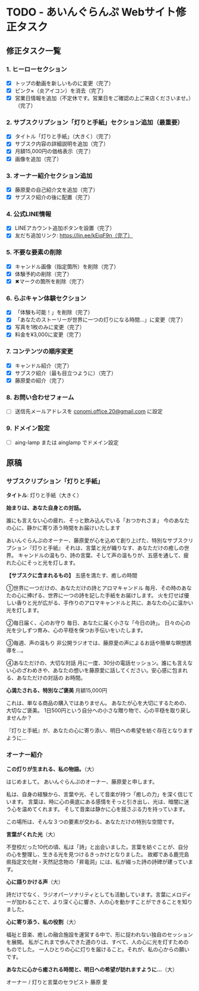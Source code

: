 # TODO - あいんぐらんぷ Webサイト修正タスク

## 修正タスク一覧

### 1. ヒーローセクション
- [x] トップの動画を新しいものに変更（完了）
- [x] ピンク×（炎アイコン）を消去（完了）
- [x] 営業日情報を追加（不定休です。営業日をご確認の上ご来店くださいませ。）（完了）

### 2. サブスクリプション「灯りと手紙」セクション追加（最重要）
- [x] タイトル「灯りと手紙」（大きく）（完了）
- [x] サブスク内容の詳細説明を追加（完了）
- [x] 月額15,000円の価格表示（完了）
- [x] 画像を追加（完了）

### 3. オーナー紹介セクション追加
- [x] 藤原愛の自己紹介文を追加（完了）
- [x] サブスク紹介の後に配置（完了）

### 4. 公式LINE情報
- [x] LINEアカウント追加ボタンを設置（完了）
- [x] 友だち追加リンク: https://lin.ee/kEiqF9n（完了）

### 5. 不要な要素の削除
- [x] キャンドル画像（指定箇所）を削除（完了）
- [x] 体験予約の削除（完了）
- [x] ✖︎マークの箇所を削除（完了）

### 6. らぶキャン体験セクション
- [x] 「体験も可能！」を削除（完了）
- [x] 「あなたのストーリーが世界に一つの灯りになる時間...」に変更（完了）
- [x] 写真を1枚のみに変更（完了）
- [x] 料金を¥3,000に変更（完了）

### 7. コンテンツの順序変更
- [x] キャンドル紹介（完了）
- [x] サブスク紹介（最も目立つように）（完了）
- [x] 藤原愛の紹介（完了）

### 8. お問い合わせフォーム
- [ ] 送信先メールアドレスを conomi.office.20@gmail.com に設定

### 9. ドメイン設定
- [ ] aing-lamp または ainglamp でドメイン設定

## 原稿

### サブスクリプション「灯りと手紙」

**タイトル**: 灯りと手紙（大きく）

**始まりは、あなた自身との対話。**

誰にも言えない心の疲れ、そっと飲み込んでいる「おつかれさま」
今のあなたの心に、静かに寄り添う時間をお届けいたします

あいんぐらんぷのオーナー、藤原愛が心を込めて創り上げた、特別なサブスクリプション『灯りと手紙』
それは、言葉と光が織りなす、あなただけの癒しの世界。
キャンドルの温もり、詩の言葉、そして声の温もりが、五感を通して、疲れた心にそっと光を灯します。

**【サブスクに含まれるもの】**
五感を満たす、癒しの時間

①世界に一つだけの、あなただけの詩とアロマキャンドル
毎月、その時のあなたの心に捧げる、世界に一つの詩を記した手紙をお届けします。
火を灯せば優しい香りと光が広がる、手作りのアロマキャンドルと共に、あなたの心に温かい光を灯します。

②毎日届く、心のお守り
毎日、あなたに届く小さな「今日の詩」。
日々の心の光を少しずつ育み、心の平穏を保つお手伝いをいたします。

③毎週、声の温もり
非公開ラジオでは、藤原愛の声によるお話や簡単な瞑想誘導を...。

④あなただけの、大切な対話
月に一度、30分の電話セッション。誰にも言えない心のざわめきや、あなたの想いを藤原愛に話してください。安心感に包まれる、あなただけの対話の お時間。

**心満たされる、特別なご褒美**
月額15,000円

これは、単なる商品の購入ではありません。
あなたが心を大切にするための、大切なご褒美。
1日500円という自分への小さな贈り物で、心の平穏を取り戻しませんか？

『灯りと手紙』が、あなたの心に寄り添い、明日への希望を紡ぐ存在となりますように...

### オーナー紹介

**この灯りが生まれる、私の物語。**（大）

はじめまして。
あいんぐらんぷのオーナー、藤原愛と申します。

私は、自身の経験から、言葉や光、そして音楽が持つ「癒しの力」を深く信じています。
言葉は、時に心の奥底にある感情をそっと引き出し、光は、暗闇に迷う心を温めてくれます。
そして音楽は静かに心を揺さぶる力を持っています。

この場所は、そんな３つの要素が交わる、あなただけの特別な空間です。

**言葉がくれた光**（大）

不登校だった10代の頃、私は「詩」と出会いました。言葉を紡ぐことが、自分の心を整理し、生きる光を見つけるきっかけとなりました。
故郷である鹿児島県指定文化財・天然記念物の「昇竜洞」には、私が綴った詩の詩碑が建っています。

**心に語りかける声**（大）

詩だけでなく、ラジオパーソナリティとしても活動しています。言葉にメロディーが加わることで、より深く心に響き、人の心を動かすことができることを知りました。

**心に寄り添う、私の役割**（大）

福祉と音楽、癒しの融合施設を運営する中で、形に捉われない独自のセッションを展開。
私がこれまで歩んできた道のりは、すべて、人の心に光を灯すためのものでした。
一人ひとりの心に灯りを届けること。それが、私の心からの願いです。

**あなたに心から癒される時間と、明日への希望が訪れますように...**（大）

オーナー / 灯りと言葉のセラピスト
藤原 愛